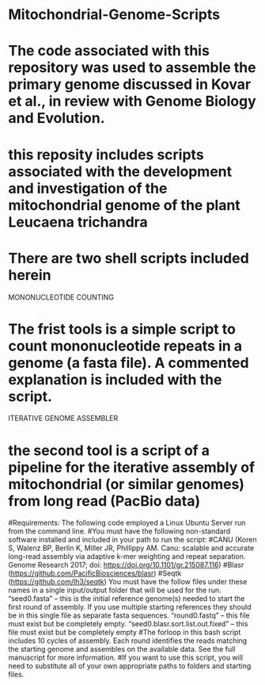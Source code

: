 # Mitochondrial-Genome-Scripts
# The code associated with this repository was used to assemble the primary genome discussed in Kovar et al., in review with Genome Biology and Evolution. 
# this reposity includes scripts associated with the development and investigation of the mitochondrial genome of the plant Leucaena trichandra
# There are two shell scripts included herein

MONONUCLEOTIDE COUNTING
# The frist tools is a simple script to count mononucleotide repeats in a genome (a fasta file).  A commented explanation is included with the script.

ITERATIVE GENOME ASSEMBLER
# the second tool is a script of a pipeline for the iterative assembly of mitochondrial (or similar genomes) from long read (PacBio data)

#Requirements: The following code employed a Linux Ubuntu Server run from the command line.
#You must have the following non-standard software installed and included in your path to run the script:
#CANU (Koren S, Walenz BP, Berlin K, Miller JR, Phillippy AM. Canu: scalable and accurate long-read assembly via adaptive k-mer weighting and repeat separation. Genome Research 2017; doi: https://doi.org/10.1101/gr.215087.116)
#Blasr (https://github.com/PacificBiosciences/blasr)
#Seqtk (https://github.com/lh3/seqtk)
You must have the follow files under these names in a single input/output folder that will be used for the run.
“seed0.fasta” – this is the initial reference genome(s) needed to start the first round of assembly. If you use multiple starting references they should be in this single file as separate fasta sequences.
“round0.fastq” – this file must exist but be completely empty.
“seed0.blasr.sort.list.out.fixed” – this file must exist but be completely empty
#The forloop in this bash script includes 10 cycles of assembly. Each round identifies the reads matching the starting genome and assembles on the available data. See the full manuscript for more information.
#If you want to use this script, you will need to substitute all of your own appropriate paths to folders and starting files.

